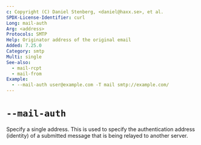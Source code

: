 ```yaml
---
c: Copyright (C) Daniel Stenberg, <daniel@haxx.se>, et al.
SPDX-License-Identifier: curl
Long: mail-auth
Arg: <address>
Protocols: SMTP
Help: Originator address of the original email
Added: 7.25.0
Category: smtp
Multi: single
See-also:
  - mail-rcpt
  - mail-from
Example:
  - --mail-auth user@example.com -T mail smtp://example.com/
---
```


# `--mail-auth`

Specify a single address. This is used to specify the authentication address
(identity) of a submitted message that is being relayed to another server.

